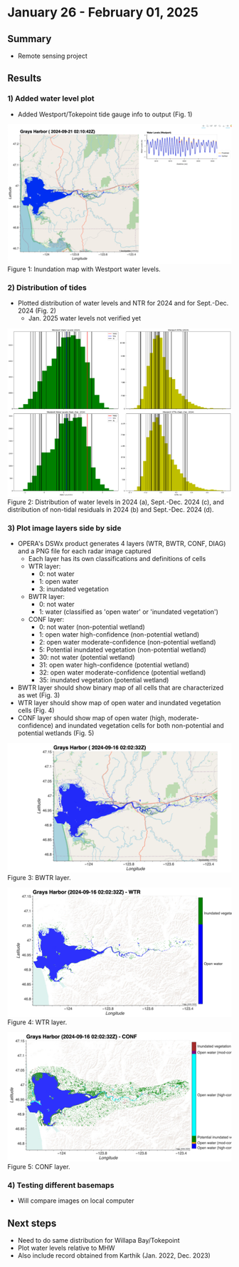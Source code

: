 # January 26 - February 01, 2025

## Summary
- Remote sensing project

## Results
### 1) Added water level plot
- Added Westport/Tokepoint tide gauge info to output (Fig. 1)

![DSWxMapw/Tides](../Figures/013025meeting/GraysHarbor_DSWx_S1_map_tides.png)<br>
Figure 1: Inundation map with Westport water levels.

### 2) Distribution of tides
- Plotted distribution of water levels and NTR for 2024 and for Sept.-Dec. 2024 (Fig. 2)
	- Jan. 2025 water levels not verified yet

![TidalDistribution](../Figures/013025meeting/TidalDistribution_2024.png)<br>
Figure 2: Distribution of water levels in 2024 (a), Sept.-Dec. 2024 (c), and distribution of non-tidal residuals in 2024 (b) and Sept.-Dec. 2024 (d). 


### 3) Plot image layers side by side
- OPERA's DSWx product generates 4 layers (WTR, BWTR, CONF, DIAG) and a PNG file for each radar image captured
	- Each layer has its own classifications and definitions of cells
	- WTR layer:
		- 0: not water
		- 1: open water
		- 3: inundated vegetation
	- BWTR layer:
		- 0: not water
		- 1: water (classified as 'open water' or 'inundated vegetation')
	- CONF layer:
		- 0: not water (non-potential wetland)
		- 1: open water high-confidence (non-potential wetland)
		- 2: open water moderate-confidence (non-potential wetland)
		- 5: Potential inundated vegetation (non-potential wetland)
		- 30: not water (potential wetland)
		- 31: open water high-confidence (potential wetland)
		- 32: open water moderate-confidence (potential wetland)
		- 35: inundated vegetation (potential wetland)
- BWTR layer should show binary map of all cells that are characterized as wet (Fig. 3)
- WTR layer should show map of open water and inundated vegetation cells (Fig. 4)
- CONF layer should show map of open water (high, moderate-confidence) and inundated vegetation cells for both non-potential and potential wetlands (Fig. 5)


![BWTR](../Figures/013025meeting/GraysHarbor_BWTRLayer.png)<br>
Figure 3: BWTR layer.

![WTR](../Figures/013025meeting/GraysHarbor_WTRLayer.png)<br>
Figure 4: WTR layer.

![WTR](../Figures/013025meeting/GraysHarbor_CONFLayer.png)<br>
Figure 5: CONF layer.


### 4) Testing different basemaps
- Will compare images on local computer


## Next steps
- Need to do same distribution for Willapa Bay/Tokepoint
- Plot water levels relative to MHW
- Also include record obtained from Karthik (Jan. 2022, Dec. 2023)


